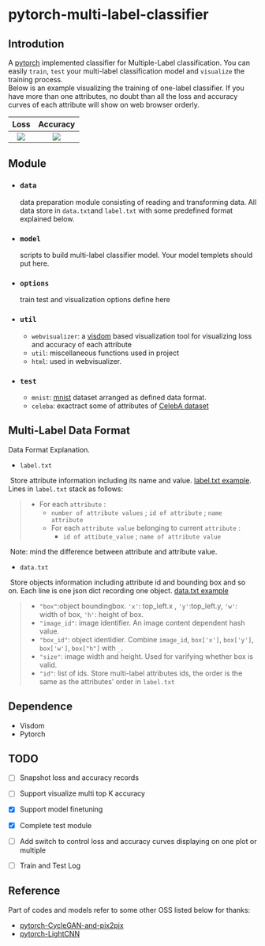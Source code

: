 # pytorch-multi-label-classifier

## Introdution

A [pytorch](https://github.com/pytorch/pytorch) implemented classifier for Multiple-Label classification. 
You can easily ```train```, ```test``` your multi-label classification model and ```visualize``` the training process.  
Below is an example visualizing the training of one-label classifier. If you have more than one attributes, no doubt than all the loss and accuracy curves of each attribute will show on web browser orderly.

Loss             |  Accuracy
:-------------------------:|:-------------------------:
![](https://user-images.githubusercontent.com/7804678/38625748-bfdd53d2-3ddd-11e8-8993-8b1e7635e00e.png)  |  ![](https://user-images.githubusercontent.com/7804678/38625746-be8c3962-3ddd-11e8-87a0-3fbbaa1e2ee0.png)

## Module

- ### ```data```
  data preparation module consisting of reading and transforming data. All data store in ```data.txt```and ```label.txt``` with some predefined format explained below.
- ### ```model```
  scripts to build multi-label classifier model. Your model templets should put here.
- ### ```options```
  train test and visualization options define here
- ### ```util```
  - ```webvisualizer```: a [visdom](https://github.com/facebookresearch/visdom) based visualization tool for visualizing loss and accuracy of each attribute
  - ```util```: miscellaneous functions used in project
  - ```html```: used in webvisualizer.
- ### ```test``` 
  - ```mnist```: [mnist](http://yann.lecun.com/exdb/mnist/) dataset arranged as defined data format.
  - ```celeba```: exactract some of attributes of [CelebA dataset](http://mmlab.ie.cuhk.edu.hk/projects/CelebA.html)

## Multi-Label Data Format

Data Format Explanation. 
- ```label.txt```

  Store attribute information including its name and value. [label.txt example](https://github.com/pangwong/pytorch-multi-label-classifier/blob/master/test/celeba/label.txt). Lines in ```label.txt``` stack as follows: 
  
  > - For each ```attribute``` :
  >   - ```number of attribute values``` ; ```id of attribute``` ; ```name attribute``` 
  >   - For each ```attribute value``` belonging to current ```attribute``` :
  >     - ```id of attibute_value``` ; ```name of attribute value```
  >
  Note: mind the difference between attribute and attribute value.
- ```data.txt``` 

  Store objects information including attribute id and bounding box and so on. Each line is one json dict recording one object. [data.txt example](https://github.com/pangwong/pytorch-multi-label-classifier/blob/master/test/celeba/data.txt)
  
  >
  > - ```"box"```:object boundingbox. ```'x'```: top_left.x , ```'y'```:top_left.y, ```'w'```: width of box, ```'h'```: height of box.
  > - ```"image_id"```: image identifier. An image content dependent hash value.
  > - ```"box_id"```: object identidier. Combine ```image_id```, ```box['x']```, ```box['y']```, ```box['w']```, ```box["h"]``` with ```_```.
  > - ```"size"```: image width and height. Used for varifying whether box is valid. 
  > - ```"id"```: list of ids. Store multi-label attributes ids, the order is the same as the attributes' order in ```label.txt```

## Dependence

- Visdom
- Pytorch


## TODO

- [ ] Snapshot loss and accuracy records
- [ ] Support visualize multi top K accuracy
- [x] Support model finetuning
- [x] Complete test module
- [ ] Add switch to control loss and accuracy curves displaying on one plot or multiple
- [ ] Train and Test Log


## Reference

Part of codes and models refer to some other OSS listed below for thanks:
- [pytorch-CycleGAN-and-pix2pix](https://github.com/junyanz/pytorch-CycleGAN-and-pix2pix)
- [pytorch-LightCNN](https://github.com/AlfredXiangWu/LightCNN)
